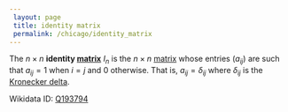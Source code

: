 ```yaml
---
 layout: page
 title: identity matrix
 permalink: /chicago/identity_matrix
---
```

The $n\times n$ **identity [matrix](https://defsmath.github.io/DefsMath/matrix)** $I_n$ is the $n\times n$ [matrix](https://defsmath.github.io/DefsMath/matrix) whose entries $(a_{ij})$ are such that $a_{ij}=1$ when $i=j$ and $0$ otherwise. That is, $a_{ij} = \delta_{ij}$ where $\delta_{ij}$ is the [Kronecker delta](https://defsmath.github.io/DefsMath/Kronecker_delta).

Wikidata ID: [Q193794](https://www.wikidata.org/wiki/Q193794)